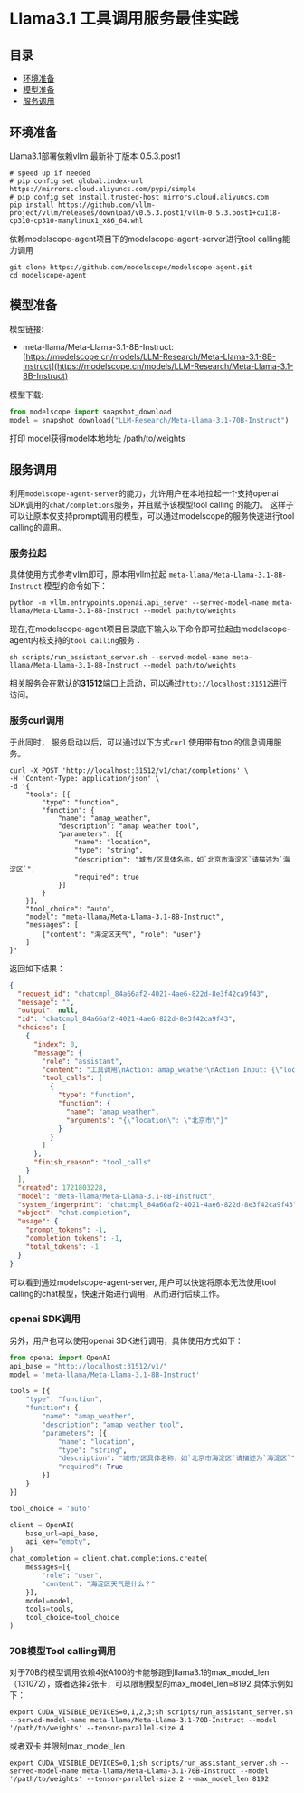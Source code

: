 # Llama3.1 工具调用服务最佳实践


## 目录
- [环境准备](#环境准备)
- [模型准备](#模型准备)
- [服务调用](#服务调用)


## 环境准备
Llama3.1部署依赖vllm 最新补丁版本 0.5.3.post1

```shell
# speed up if needed
# pip config set global.index-url https://mirrors.cloud.aliyuncs.com/pypi/simple
# pip config set install.trusted-host mirrors.cloud.aliyuncs.com
pip install https://github.com/vllm-project/vllm/releases/download/v0.5.3.post1/vllm-0.5.3.post1+cu118-cp310-cp310-manylinux1_x86_64.whl
```
依赖modelscope-agent项目下的modelscope-agent-server进行tool calling能力调用
```shell
git clone https://github.com/modelscope/modelscope-agent.git
cd modelscope-agent
```

## 模型准备
模型链接:
- meta-llama/Meta-Llama-3.1-8B-Instruct: [https://modelscope.cn/models/LLM-Research/Meta-Llama-3.1-8B-Instruct](https://modelscope.cn/models/LLM-Research/Meta-Llama-3.1-8B-Instruct)

模型下载:
```python
from modelscope import snapshot_download
model = snapshot_download("LLM-Research/Meta-Llama-3.1-70B-Instruct")
```
打印 model获得model本地地址 /path/to/weights

## 服务调用

利用`modelscope-agent-server`的能力，允许用户在本地拉起一个支持openai SDK调用的`chat/completions`服务，并且赋予该模型tool calling
的能力。 这样子可以让原本仅支持prompt调用的模型，可以通过modelscope的服务快速进行tool calling的调用。

### 服务拉起
具体使用方式参考vllm即可，原本用vllm拉起 `meta-llama/Meta-Llama-3.1-8B-Instruct` 模型的命令如下：
```shell
python -m vllm.entrypoints.openai.api_server --served-model-name meta-llama/Meta-Llama-3.1-8B-Instruct --model path/to/weights
```

现在,在modelscope-agent项目目录底下输入以下命令即可拉起由modelscope-agent内核支持的`tool calling`服务：
```shell
sh scripts/run_assistant_server.sh --served-model-name meta-llama/Meta-Llama-3.1-8B-Instruct --model path/to/weights
```
相关服务会在默认的**31512**端口上启动，可以通过`http://localhost:31512`进行访问。

### 服务curl调用
于此同时， 服务启动以后，可以通过以下方式`curl` 使用带有tool的信息调用服务。
```shell
curl -X POST 'http://localhost:31512/v1/chat/completions' \
-H 'Content-Type: application/json' \
-d '{
    "tools": [{
        "type": "function",
        "function": {
            "name": "amap_weather",
            "description": "amap weather tool",
            "parameters": [{
                "name": "location",
                "type": "string",
                "description": "城市/区具体名称，如`北京市海淀区`请描述为`海淀区`",
                "required": true
            }]
        }
    }],
    "tool_choice": "auto",
    "model": "meta-llama/Meta-Llama-3.1-8B-Instruct",
    "messages": [
        {"content": "海淀区天气", "role": "user"}
    ]
}'
```

返回如下结果：
```json
{
  "request_id": "chatcmpl_84a66af2-4021-4ae6-822d-8e3f42ca9f43",
  "message": "",
  "output": null,
  "id": "chatcmpl_84a66af2-4021-4ae6-822d-8e3f42ca9f43",
  "choices": [
    {
      "index": 0,
      "message": {
        "role": "assistant",
        "content": "工具调用\nAction: amap_weather\nAction Input: {\"location\": \"北京市\"}\n",
        "tool_calls": [
          {
            "type": "function",
            "function": {
              "name": "amap_weather",
              "arguments": "{\"location\": \"北京市\"}"
            }
          }
        ]
      },
      "finish_reason": "tool_calls"
    }
  ],
  "created": 1721803228,
  "model": "meta-llama/Meta-Llama-3.1-8B-Instruct",
  "system_fingerprint": "chatcmpl_84a66af2-4021-4ae6-822d-8e3f42ca9f43",
  "object": "chat.completion",
  "usage": {
    "prompt_tokens": -1,
    "completion_tokens": -1,
    "total_tokens": -1
  }
}
```

可以看到通过modelscope-agent-server, 用户可以快速将原本无法使用tool calling的chat模型，快速开始进行调用，从而进行后续工作。


### openai SDK调用

另外，用户也可以使用openai SDK进行调用，具体使用方式如下：
```python
from openai import OpenAI
api_base = "http://localhost:31512/v1/"
model = 'meta-llama/Meta-Llama-3.1-8B-Instruct'

tools = [{
    "type": "function",
    "function": {
        "name": "amap_weather",
        "description": "amap weather tool",
        "parameters": [{
            "name": "location",
            "type": "string",
            "description": "城市/区具体名称，如`北京市海淀区`请描述为`海淀区`",
            "required": True
        }]
    }
}]

tool_choice = 'auto'

client = OpenAI(
    base_url=api_base,
    api_key="empty",
)
chat_completion = client.chat.completions.create(
    messages=[{
        "role": "user",
        "content": "海淀区天气是什么？"
    }],
    model=model,
    tools=tools,
    tool_choice=tool_choice
)
```

### 70B模型Tool calling调用
对于70B的模型调用依赖4张A100的卡能够跑到llama3.1的max_model_len（131072），或者选择2张卡，可以限制模型的max_model_len=8192
具体示例如下：
```shell
export CUDA_VISIBLE_DEVICES=0,1,2,3;sh scripts/run_assistant_server.sh --served-model-name meta-llama/Meta-Llama-3.1-70B-Instruct --model '/path/to/weights' --tensor-parallel-size 4
```

或者双卡 并限制max_model_len
```shell
export CUDA_VISIBLE_DEVICES=0,1;sh scripts/run_assistant_server.sh --served-model-name meta-llama/Meta-Llama-3.1-70B-Instruct --model '/path/to/weights' --tensor-parallel-size 2 --max_model_len 8192
```
